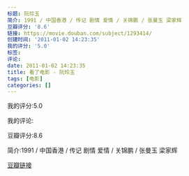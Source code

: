 ```yaml
---
标题: 阮玲玉
简介: 1991 / 中国香港 / 传记 剧情 爱情 / 关锦鹏 / 张曼玉 梁家辉
豆瓣评分: '8.6'
链接: https://movie.douban.com/subject/1293414/
创建时间: '2011-01-02 14:23:35'
我的评分: '5.0'
标签:
评论:
date: 2011-01-02 14:23:35
title: 看了电影 - 阮玲玉
tags: [电影]
categories: []
---
```


我的评分:5.0

我的评论:

豆瓣评分:8.6

简介:1991 / 中国香港 / 传记 剧情 爱情 / 关锦鹏 / 张曼玉 梁家辉

[豆瓣链接](https://movie.douban.com/subject/1293414/)

